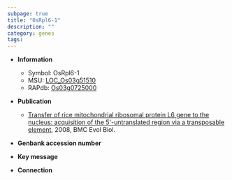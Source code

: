 ```yaml
---
subpage: true
title: "OsRpl6-1"
description: ""
category: genes
tags: 
---
```


* **Information**  
    + Symbol: OsRpl6-1  
    + MSU: [LOC_Os03g51510](http://rice.plantbiology.msu.edu/cgi-bin/ORF_infopage.cgi?orf=LOC_Os03g51510)  
    + RAPdb: [Os03g0725000](http://rapdb.dna.affrc.go.jp/viewer/gbrowse_details/irgsp1?name=Os03g0725000)  

* **Publication**  
    + [Transfer of rice mitochondrial ribosomal protein L6 gene to the nucleus: acquisition of the 5'-untranslated region via a transposable element](http://www.ncbi.nlm.nih.gov/pubmed?term=Transfer+of+rice+mitochondrial+ribosomal+protein+L6+gene+to+the+nucleus:+acquisition+of+the+5'-untranslated+region+via+a+transposable+element%5BTitle%5D), 2008, BMC Evol Biol.

* **Genbank accession number**  

* **Key message**  

* **Connection**  



